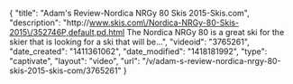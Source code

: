 {
    "title": "Adam's Review-Nordica NRGy 80 Skis 2015-Skis.com",
    "description": "http:\/\/www.skis.com\/Nordica-NRGy-80-Skis-2015\/352746P,default,pd.html The Nordica NRGy 80 is a great ski for the skier that is looking for a ski that will be...",
    "videoid": "3765261",
    "date_created": "1411361062",
    "date_modified": "1418181992",
    "type": "captivate",
    "layout": "video",
    "url": "\/v\/adam-s-review-nordica-nrgy-80-skis-2015-skis-com\/3765261"
}